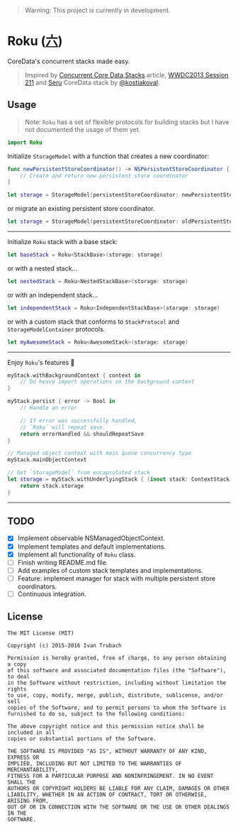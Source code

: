 > Warning:
> This project is currently in development.

# Roku ([六](https://en.wiktionary.org/wiki/六#Numeral))

CoreData's concurrent stacks made easy.

> Inspired by
> [Concurrent Core Data Stacks][Performance] article,
> [WWDC2013 Session 211][HighPerformance]
> and [Seru][Seru] CoreData stack by [@kostiakoval][kostiakoval].

## Usage

> Note: `Roku` has a set of flexible protocols for building stacks
> but I have not documented the usage of them yet.

```swift
import Roku
```

Initialize `StorageModel` with a function that creates a new coordinator:

```swift
func newPersistentStoreCoordinator() -> NSPersistentStoreCoordinator {
    // Create and return new persistent store coordinator
}

let storage = StorageModel(persistentStoreCoordinator: newPersistentStoreCoordinator())
```

or migrate an existing persistent store coordinator.

```swift
let storage = StorageModel(persistentStoreCoordinator: oldPersistentStoreCoordinator)
```

--------------------------------------------------------------------------------

Initialize `Roku` stack with a base stack:

```swift
let baseStack = Roku<StackBase>(storage: storage)
```

or with a nested stack...

```swift
let nestedStack = Roku<NestedStackBase>(storage: storage)
```

or with an independent stack...

```swift
let independentStack = Roku<IndependentStackBase>(storage: storage)
```

or with a custom stack that conforms to `StackProtocol` and `StorageModelContainer` protocols.

```swift
let myAwesomeStack = Roku<AwesomeStack>(storage: storage)
```

--------------------------------------------------------------------------------

Enjoy `Roku`'s features :tada:

```swift
myStack.withBackgroundContext { context in
    // Do heavy import operations on the background context
}

myStack.persist { error -> Bool in
    // Handle an error

    // If error was successfully handled,
    // `Roku` will repeat save.
    return errorHandled && shouldRepeatSave
}

// Managed object context with main queue concurrency type
myStack.mainObjectContext

// Get `StorageModel` from encapsulated stack
let storage = myStack.withUnderlyingStack { (inout stack: ContextStack) in
    return stack.storage
}
```

--------------------------------------------------------------------------------

## TODO
- [x] Implement observable NSManagedObjectContext.
- [x] Implement templates and default implementations.
- [x] Implement all functionality of `Roku` class.
- [ ] Finish writing README.md file.
- [ ] Add examples of custom stack templates and implementations.
- [ ] Feature: implement manager for stack with multiple persistent store coordinators.
- [ ] Continuous integration.

## License

```
The MIT License (MIT)

Copyright (c) 2015-2016 Ivan Trubach

Permission is hereby granted, free of charge, to any person obtaining a copy
of this software and associated documentation files (the "Software"), to deal
in the Software without restriction, including without limitation the rights
to use, copy, modify, merge, publish, distribute, sublicense, and/or sell
copies of the Software, and to permit persons to whom the Software is
furnished to do so, subject to the following conditions:

The above copyright notice and this permission notice shall be included in all
copies or substantial portions of the Software.

THE SOFTWARE IS PROVIDED "AS IS", WITHOUT WARRANTY OF ANY KIND, EXPRESS OR
IMPLIED, INCLUDING BUT NOT LIMITED TO THE WARRANTIES OF MERCHANTABILITY,
FITNESS FOR A PARTICULAR PURPOSE AND NONINFRINGEMENT. IN NO EVENT SHALL THE
AUTHORS OR COPYRIGHT HOLDERS BE LIABLE FOR ANY CLAIM, DAMAGES OR OTHER
LIABILITY, WHETHER IN AN ACTION OF CONTRACT, TORT OR OTHERWISE, ARISING FROM,
OUT OF OR IN CONNECTION WITH THE SOFTWARE OR THE USE OR OTHER DEALINGS IN THE
SOFTWARE.
```

[kostiakoval]:            https://github.com/kostiakoval
[Seru]:            https://github.com/kostiakoval/Seru

[Performance]:     http://floriankugler.com/2013/04/29/concurrent-core-data-stack-performance-shootout/
[HighPerformance]: https://developer.apple.com/videos/play/wwdc2013-211/
